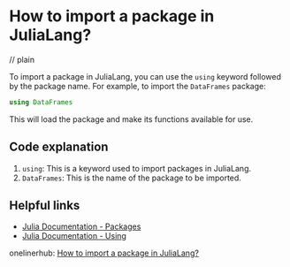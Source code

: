 # How to import a package in JuliaLang?
// plain

To import a package in JuliaLang, you can use the `using` keyword followed by the package name. For example, to import the `DataFrames` package:

```julia
using DataFrames
```

This will load the package and make its functions available for use.

## Code explanation


1. `using`: This is a keyword used to import packages in JuliaLang.
2. `DataFrames`: This is the name of the package to be imported.

## Helpful links

- [Julia Documentation - Packages](https://docs.julialang.org/en/v1/stdlib/Pkg/index.html)
- [Julia Documentation - Using](https://docs.julialang.org/en/v1/manual/modules/#Using-1)

onelinerhub: [How to import a package in JuliaLang?](https://onelinerhub.com/julialang/how-to-import-a-package-in-julialang)